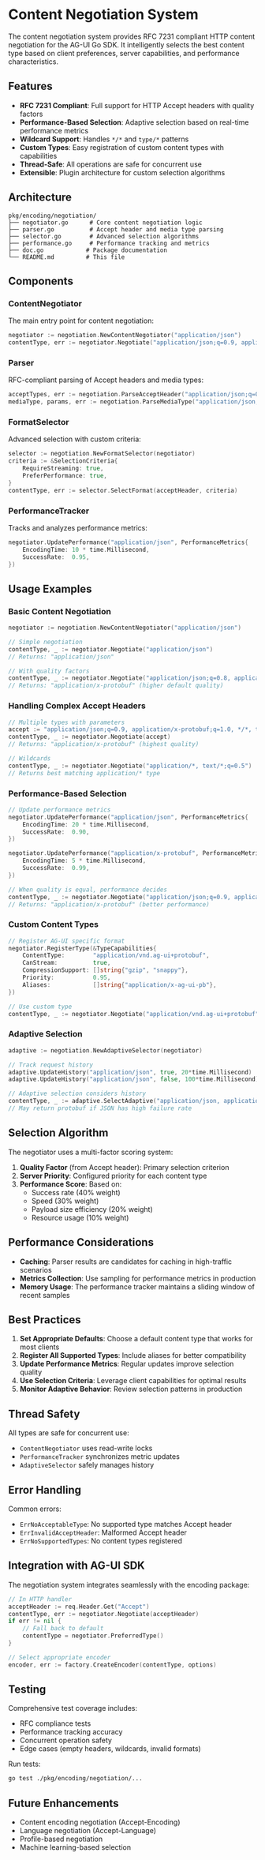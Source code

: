 # Content Negotiation System

The content negotiation system provides RFC 7231 compliant HTTP content negotiation for the AG-UI Go SDK. It intelligently selects the best content type based on client preferences, server capabilities, and performance characteristics.

## Features

- **RFC 7231 Compliant**: Full support for HTTP Accept headers with quality factors
- **Performance-Based Selection**: Adaptive selection based on real-time performance metrics
- **Wildcard Support**: Handles `*/*` and `type/*` patterns
- **Custom Types**: Easy registration of custom content types with capabilities
- **Thread-Safe**: All operations are safe for concurrent use
- **Extensible**: Plugin architecture for custom selection algorithms

## Architecture

```
pkg/encoding/negotiation/
├── negotiator.go      # Core content negotiation logic
├── parser.go          # Accept header and media type parsing
├── selector.go        # Advanced selection algorithms
├── performance.go     # Performance tracking and metrics
├── doc.go            # Package documentation
└── README.md         # This file
```

## Components

### ContentNegotiator

The main entry point for content negotiation:

```go
negotiator := negotiation.NewContentNegotiator("application/json")
contentType, err := negotiator.Negotiate("application/json;q=0.9, application/x-protobuf;q=1.0")
```

### Parser

RFC-compliant parsing of Accept headers and media types:

```go
acceptTypes, err := negotiation.ParseAcceptHeader("application/json;q=0.9, */*, text/html;q=0.8")
mediaType, params, err := negotiation.ParseMediaType("application/json;charset=utf-8")
```

### FormatSelector

Advanced selection with custom criteria:

```go
selector := negotiation.NewFormatSelector(negotiator)
criteria := &SelectionCriteria{
    RequireStreaming: true,
    PreferPerformance: true,
}
contentType, err := selector.SelectFormat(acceptHeader, criteria)
```

### PerformanceTracker

Tracks and analyzes performance metrics:

```go
negotiator.UpdatePerformance("application/json", PerformanceMetrics{
    EncodingTime: 10 * time.Millisecond,
    SuccessRate:  0.95,
})
```

## Usage Examples

### Basic Content Negotiation

```go
negotiator := negotiation.NewContentNegotiator("application/json")

// Simple negotiation
contentType, _ := negotiator.Negotiate("application/json")
// Returns: "application/json"

// With quality factors
contentType, _ := negotiator.Negotiate("application/json;q=0.8, application/x-protobuf")
// Returns: "application/x-protobuf" (higher default quality)
```

### Handling Complex Accept Headers

```go
// Multiple types with parameters
accept := "application/json;q=0.9, application/x-protobuf;q=1.0, */*, text/html;q=0.8"
contentType, _ := negotiator.Negotiate(accept)
// Returns: "application/x-protobuf" (highest quality)

// Wildcards
contentType, _ := negotiator.Negotiate("application/*, text/*;q=0.5")
// Returns best matching application/* type
```

### Performance-Based Selection

```go
// Update performance metrics
negotiator.UpdatePerformance("application/json", PerformanceMetrics{
    EncodingTime: 20 * time.Millisecond,
    SuccessRate:  0.90,
})

negotiator.UpdatePerformance("application/x-protobuf", PerformanceMetrics{
    EncodingTime: 5 * time.Millisecond,
    SuccessRate:  0.99,
})

// When quality is equal, performance decides
contentType, _ := negotiator.Negotiate("application/json;q=0.9, application/x-protobuf;q=0.9")
// Returns: "application/x-protobuf" (better performance)
```

### Custom Content Types

```go
// Register AG-UI specific format
negotiator.RegisterType(&TypeCapabilities{
    ContentType:        "application/vnd.ag-ui+protobuf",
    CanStream:          true,
    CompressionSupport: []string{"gzip", "snappy"},
    Priority:           0.95,
    Aliases:            []string{"application/x-ag-ui-pb"},
})

// Use custom type
contentType, _ := negotiator.Negotiate("application/vnd.ag-ui+protobuf")
```

### Adaptive Selection

```go
adaptive := negotiation.NewAdaptiveSelector(negotiator)

// Track request history
adaptive.UpdateHistory("application/json", true, 20*time.Millisecond)
adaptive.UpdateHistory("application/json", false, 100*time.Millisecond) // failure

// Adaptive selection considers history
contentType, _ := adaptive.SelectAdaptive("application/json, application/x-protobuf", nil)
// May return protobuf if JSON has high failure rate
```

## Selection Algorithm

The negotiator uses a multi-factor scoring system:

1. **Quality Factor** (from Accept header): Primary selection criterion
2. **Server Priority**: Configured priority for each content type
3. **Performance Score**: Based on:
   - Success rate (40% weight)
   - Speed (30% weight)
   - Payload size efficiency (20% weight)
   - Resource usage (10% weight)

## Performance Considerations

- **Caching**: Parser results are candidates for caching in high-traffic scenarios
- **Metrics Collection**: Use sampling for performance metrics in production
- **Memory Usage**: The performance tracker maintains a sliding window of recent samples

## Best Practices

1. **Set Appropriate Defaults**: Choose a default content type that works for most clients
2. **Register All Supported Types**: Include aliases for better compatibility
3. **Update Performance Metrics**: Regular updates improve selection quality
4. **Use Selection Criteria**: Leverage client capabilities for optimal results
5. **Monitor Adaptive Behavior**: Review selection patterns in production

## Thread Safety

All types are safe for concurrent use:
- `ContentNegotiator` uses read-write locks
- `PerformanceTracker` synchronizes metric updates
- `AdaptiveSelector` safely manages history

## Error Handling

Common errors:
- `ErrNoAcceptableType`: No supported type matches Accept header
- `ErrInvalidAcceptHeader`: Malformed Accept header
- `ErrNoSupportedTypes`: No content types registered

## Integration with AG-UI SDK

The negotiation system integrates seamlessly with the encoding package:

```go
// In HTTP handler
acceptHeader := req.Header.Get("Accept")
contentType, err := negotiator.Negotiate(acceptHeader)
if err != nil {
    // Fall back to default
    contentType = negotiator.PreferredType()
}

// Select appropriate encoder
encoder, err := factory.CreateEncoder(contentType, options)
```

## Testing

Comprehensive test coverage includes:
- RFC compliance tests
- Performance tracking accuracy
- Concurrent operation safety
- Edge cases (empty headers, wildcards, invalid formats)

Run tests:
```bash
go test ./pkg/encoding/negotiation/...
```

## Future Enhancements

- Content encoding negotiation (Accept-Encoding)
- Language negotiation (Accept-Language)
- Profile-based negotiation
- Machine learning-based selection